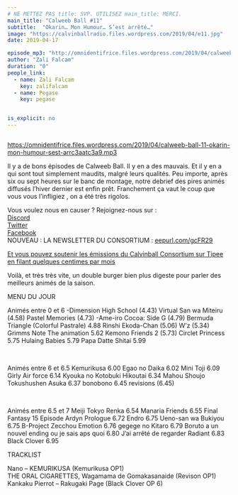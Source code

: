 ```yaml
---
# NE METTEZ PAS title: SVP. UTILISEZ main_title: MERCI.
main_title: "Calweeb Ball #11"
subtitle:  "Okarin… Mon Humour… S’est arrêté…"
image: "https://calvinballradio.files.wordpress.com/2019/04/e11.jpg"
date: 2019-04-17

episode_mp3: "http://omnidentifrice.files.wordpress.com/2019/04/calweeb-ball-11-okarin-mon-humour-sest-arrc3aatc3a9.mp3"
author: "Zali Falcam"
duration: "0"
people_link: 
  - name: Zali Falcam
    key: zalifalcam
  - name: Pegase
    key: pegase


is_explicit: no
---
```


<PodcastHeader/>

<!-- ECRIRE LA DESCRIPTION DE L'EPISODE SOUS CETTE LIGNE -->
<p><img src="https://calvinballradio.files.wordpress.com/2019/04/e11.jpg" alt=""></p>
<p><a href="https://omnidentifrice.files.wordpress.com/2019/04/calweeb-ball-11-okarin-mon-humour-sest-arrc3aatc3a9.mp3" rel="nofollow">https://omnidentifrice.files.wordpress.com/2019/04/calweeb-ball-11-okarin-mon-humour-sest-arrc3aatc3a9.mp3</a></p>
<p>Il y a de bons épisodes de Calweeb Ball. Il y en a des mauvais. Et il y en a qui sont tout simplement maudits, malgré leurs qualités. Peu importe, après six ou sept heures sur le banc de montage, notre debrief des pires animés diffusés l’hiver dernier est enfin prêt. Franchement ça vaut le coup que vous vous l’infligiez , on a été très rigolos.</p>
<p>Vous voulez nous en causer ? Rejoignez-nous sur :<br>
<a href="http://discordapp.com/invite/4RnA9v7" rel="nofollow">Discord</a><br>
<a href="https://twitter.com/Calvinball_FM?lang=fr" rel="nofollow">Twitter</a><br>
<a href="https://www.facebook.com/CalvinballRadio/?ref=bookmarks" rel="nofollow">Facebook</a><br>
NOUVEAU : LA NEWSLETTER DU CONSORTIUM :&nbsp;<a title="http://eepurl.com/gcFR29" href="https://exit.sc/?url=http%3A%2F%2Feepurl.com%2FgcFR29" rel="nofollow">eepurl.com/gcFR29</a></p>
<p><a href="https://fr.tipeee.com/calvinball" rel="nofollow">Et vous pouvez soutenir les émissions du Calvinball Consortium sur Tipee en filant quelques centimes par mois</a></p>
<p>Voilà, et très très vite, un double burger bien plus digeste pour parler des meilleurs animés de la saison.</p>
<p>MENU DU JOUR</p>




<tr>
<td>Animés entre 0 et 6</td>
</tr>
<tr>
<td>-Dimension High School (4.43)</td>
</tr>
<tr>
<td>Virtual San wa Miteiru (4.58)</td>
</tr>
<tr>
<td>Pastel Memories (4.73)</td>
</tr>
<tr>
<td>-Ame-iro Cocoa: Side G (4.79)</td>
</tr>
<tr>
<td>Bermuda Triangle (Colorful Pastrale) 4.88</td>
</tr>
<tr>
<td>Rinshi Ekoda-Chan (5.06)</td>
</tr>
<tr>
<td>W’z (5.34)</td>
</tr>
<tr>
<td>Grimms Note The animation 5.62</td>
</tr>
<tr>
<td>Kemono Friends 2 (5.73)</td>
</tr>
<tr>
<td>Circlet Princess 5.75</td>
</tr>
<tr>
<td>Hulaing Babies 5.79</td>
</tr>
<tr>
<td>Papa Datte Shitai 5.99</td>
</tr>


<p>&nbsp;</p>




<tr>
<td>Animés entre 6 et 6.5</td>
</tr>
<tr>
<td>Kemurikusa 6.00</td>
</tr>
<tr>
<td>Egao no Daika 6.02</td>
</tr>
<tr>
<td>Mini Toji 6.09</td>
</tr>
<tr>
<td>Girly Air force 6.14</td>
</tr>
<tr>
<td>Kyouka no Kotobuki Hikoutai 6.34</td>
</tr>
<tr>
<td>Mahou Shoujo Tokushushen Asuka 6.37</td>
</tr>
<tr>
<td>bonobono 6.45</td>
</tr>
<tr>
<td>revisions (6.45)</td>
</tr>


<p>&nbsp;</p>




<tr>
<td>Animés entre 6.5 et 7</td>
</tr>
<tr>
<td>Meiji Tokyo Renka 6.54</td>
</tr>
<tr>
<td>Manaria Friends 6.55</td>
</tr>
<tr>
<td>Final Fantasy 15 Episode Ardyn Prologue 6.72</td>
</tr>
<tr>
<td>Endro 6.75</td>
</tr>
<tr>
<td>Ueno-san wa Bukiyou 6.75</td>
</tr>
<tr>
<td>B-Project Zecchou Emotion 6.76</td>
</tr>
<tr>
<td>gegege no Kitaro 6.79</td>
</tr>
<tr>
<td>Boruto a un nouvel ending ou je sais aps quoi 6.80</td>
</tr>
<tr>
<td>J’ai arrêté de regarder Radiant 6.83</td>
</tr>
<tr>
<td>Black Clover 6.95</td>
</tr>


<p>TRACKLIST</p>
<p>Nano – KEMURIKUSA (Kemurikusa OP1)<br>
THE ORAL CIGARETTES, Wagamama de Gomakasanaide (Revison OP1)<br>
Kankaku Pierrot – Rakugaki Page (Black Clover OP 6)</p>


